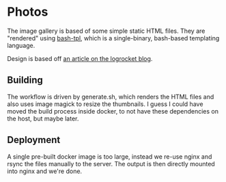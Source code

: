 # Photos

The image gallery is based of some simple static HTML files. They are "rendered" using [bash-tpl](https://github.com/TekWizely/bash-tpl),
which is a single-binary, bash-based templating language.

Design is based off [an article on the logrocket blog](https://blog.logrocket.com/responsive-image-gallery-css-flexbox/).

## Building

The workflow is driven by generate.sh, which renders the HTML files and also uses image magick to resize the
thumbnails. I guess I could have moved the build process inside docker, to not have these dependencies on the host,
but maybe later.

## Deployment

A single pre-built docker image is too large, instead we re-use nginx and rsync the files manually to the server.
The output is then directly mounted into nginx and we're done.
